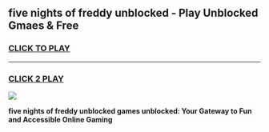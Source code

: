 
## five nights of freddy unblocked - Play Unblocked Gmaes & Free
<h3>
<a href="https://news.freeplayer.one?title=five_nights_of_freddy_unblocked&ref=16F">CLICK TO PLAY</a></h3>
<hr>

<h3>
<a href="https://news.freeplayer.one?title=five_nights_of_freddy_unblocked&ref=16F">CLICK 2 PLAY</a>
  
</h3>

<a href="https://news.freeplayer.one?title=five_nights_of_freddy_unblocked&ref=16F/"><img src="https://clearcache.store/games.png"></a>


**five nights of freddy unblocked games unblocked: Your Gateway to Fun and Accessible Online Gaming**
